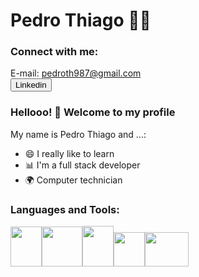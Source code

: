 
# Pedro Thiago :man_technologist:
<h3 align="left">Connect with me:</h3>
<p align="left">
</p>

 E-mail: pedroth987@gmail.com<br>
<button href="https://www.linkedin.com/in/pedro-thiago-bb3bb326a">Linkedin</button>
### Hellooo! 👋 Welcome to my profile

My name is Pedro Thiago and ...:

 - 😄 I really like to learn
 - 📊 I'm a full stack developer
 - 🌍 Computer technician

<h3 align="left">Languages and Tools:
</h3>
<p align="left"><img src="https://upload.wikimedia.org/wikipedia/commons/thumb/d/d5/CSS3_logo_and_wordmark.svg/1452px-CSS3_logo_and_wordmark.svg.png" width="50" height="64"><img src="https://i.ibb.co/gFmx3Vb/HTML5-logo-and-wordmark-svg.png" width="65" height="64.5"><img src="https://icon-library.com/images/js-icon/js-icon-26.jpg" width="50" height="65"><img src="https://i.ibb.co/VD9zKGT/Python-logo.png" width="50" height="55"><img src="https://i.ibb.co/dPhzXqN/PHP-logo-svg.png" width="70" height="55"></p>
